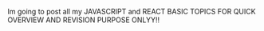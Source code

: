 Im going to post all my JAVASCRIPT and REACT BASIC TOPICS FOR QUICK OVERVIEW AND REVISION PURPOSE ONLYY!!

